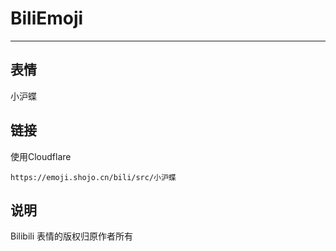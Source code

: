 # BiliEmoji
---
## 表情
小沪蝶
## 链接
使用Cloudflare
```
https://emoji.shojo.cn/bili/src/小沪蝶
```
## 说明
Bilibili 表情的版权归原作者所有

